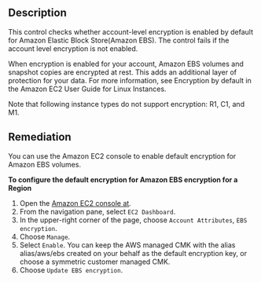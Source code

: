 ## Description

This control checks whether account-level encryption is enabled by default for Amazon Elastic Block Store(Amazon EBS). The control fails if the account level encryption is not enabled.

When encryption is enabled for your account, Amazon EBS volumes and snapshot copies are encrypted at rest. This adds an additional layer of protection for your data. For more information, see Encryption by default in the Amazon EC2 User Guide for Linux Instances.

Note that following instance types do not support encryption: R1, C1, and M1.

## Remediation

You can use the Amazon EC2 console to enable default encryption for Amazon EBS volumes.

**To configure the default encryption for Amazon EBS encryption for a Region**

1. Open the [Amazon EC2 console at](https://console.aws.amazon.com/ec2/).
2. From the navigation pane, select `EC2 Dashboard`.
3. In the upper-right corner of the page, choose `Account Attributes`, `EBS encryption`.
4. Choose `Manage`.
5. Select `Enable`. You can keep the AWS managed CMK with the alias alias/aws/ebs created on your behalf as the default encryption key, or choose a symmetric customer managed CMK.
6. Choose `Update EBS encryption`.